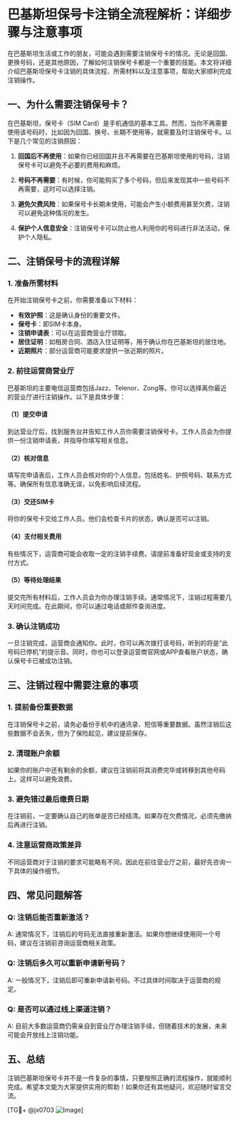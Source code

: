 # 巴基斯坦保号卡注销全流程解析：详细步骤与注意事项

在巴基斯坦生活或工作的朋友，可能会遇到需要注销保号卡的情况。无论是回国、更换号码，还是其他原因，了解如何注销保号卡都是一个重要的技能。本文将详细介绍巴基斯坦保号卡注销的具体流程、所需材料以及注意事项，帮助大家顺利完成注销操作。

## 一、为什么需要注销保号卡？

在巴基斯坦，保号卡（SIM Card）是手机通信的基本工具。然而，当你不再需要使用该号码时，比如因为回国、换号、长期不使用等，就需要及时注销保号卡。以下是几个常见的注销原因：

1. **回国后不再使用**：如果你已经回国并且不再需要在巴基斯坦使用的号码，注销保号卡可以避免不必要的费用和麻烦。
   
2. **号码不再需要**：有时候，你可能购买了多个号码，但后来发现其中一些号码不再需要，这时可以选择注销。

3. **避免欠费风险**：如果保号卡长期未使用，可能会产生小额费用甚至欠费，注销可以避免这种情况的发生。

4. **保护个人信息安全**：注销保号卡可以防止他人利用你的号码进行非法活动，保护个人隐私。

## 二、注销保号卡的流程详解

### 1. 准备所需材料

在开始注销保号卡之前，你需要准备以下材料：

- **有效护照**：这是确认身份的重要文件。
- **保号卡**：即SIM卡本身。
- **注销申请表**：可以在运营商营业厅领取。
- **居住证明**：如租房合同、酒店入住证明等，用于确认你在巴基斯坦的居住地。
- **近期照片**：部分运营商可能要求提供一张近期的照片。

### 2. 前往运营商营业厅

巴基斯坦的主要电信运营商包括Jazz、Telenor、Zong等。你可以选择离你最近的营业厅进行注销操作。以下是具体步骤：

#### （1）提交申请

到达营业厅后，找到服务台并告知工作人员你需要注销保号卡。工作人员会为你提供一份注销申请表，并指导你填写相关信息。

#### （2）核对信息

填写完申请表后，工作人员会核对你的个人信息，包括姓名、护照号码、联系方式等。确保所有信息准确无误，以免影响后续流程。

#### （3）交还SIM卡

将你的保号卡交给工作人员。他们会检查卡片的状态，确认是否可以注销。

#### （4）支付相关费用

有些情况下，运营商可能会收取一定的注销手续费。请提前准备好现金或支持的支付方式。

#### （5）等待处理结果

提交完所有材料后，工作人员会为你办理注销手续。通常情况下，注销过程需要几天时间完成。在此期间，你可以通过电话或邮件查询进度。

### 3. 确认注销成功

一旦注销完成，运营商会通知你。此时，你可以再次拨打该号码，听到的将是“此号码已停机”的提示音。同时，你也可以登录运营商官网或APP查看账户状态，确认保号卡已被成功注销。

## 三、注销过程中需要注意的事项

### 1. 提前备份重要数据

在注销保号卡之前，请务必备份手机中的通讯录、短信等重要数据。虽然注销后这些数据不会丢失，但为了保险起见，建议提前保存。

### 2. 清理账户余额

如果你的账户中还有剩余的余额，建议在注销前将其消费完毕或转移到其他号码上。这样可以避免浪费。

### 3. 避免错过最后缴费日期

在注销前，一定要确认自己的账单是否已经结清。如果存在欠费情况，必须先缴纳后再进行注销。

### 4. 注意运营商政策差异

不同运营商对于注销的要求可能略有不同，因此在前往营业厅之前，最好先咨询一下具体的操作细节。

## 四、常见问题解答

### Q: 注销后能否重新激活？

A: 通常情况下，注销后的号码无法直接重新激活。如果你想继续使用同一个号码，建议在注销前咨询运营商相关政策。

### Q: 注销后多久可以重新申请新号码？

A: 一般情况下，注销后即可重新申请新号码。不过具体时间取决于运营商的规定。

### Q: 是否可以通过线上渠道注销？

A: 目前大多数运营商仍需亲自到营业厅办理注销手续，但随着技术的发展，未来可能会开放线上注销功能。

## 五、总结

注销巴基斯坦保号卡并不是一件复杂的事情，只要按照正确的流程操作，就能顺利完成。希望本文能为大家提供实用的帮助！如果你还有其他疑问，欢迎随时留言交流。

[TG💪+ @jx0703 ![Image](https://github.com/user-attachments/assets/dbca1d08-cadb-493c-b0ec-ad6f7a83f270)]